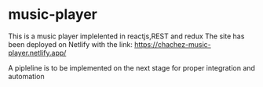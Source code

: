 # music-player
This is a music player implelented in reactjs,REST and redux
The site has been deployed on Netlify with the link: https://chachez-music-player.netlify.app/

A pipleline is to be implemented on the next stage for proper integration and automation
